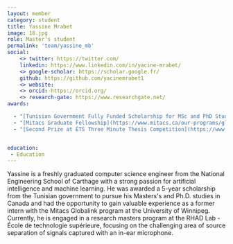 ```yaml
---
layout: member
category: student
title: Yassine Mrabet
image: 18.jpg
role: Master's student
permalink: 'team/yassine_mb'
social:
    <> twitter: https://twitter.com/
    linkedin: https://www.linkedin.com/in/yacine-mrabet/
    <> google-scholar: https://scholar.google.fr/
    github: https://github.com/yacinemrabet1
    <> website:
    <> orcid: https://orcid.org/
    <> research-gate: https://www.researchgate.net/
awards:

  - "[Tunisian Government Fully Funded Scholarship for MSc and PhD Studies](http://www.mutan.org/mutan-bourses.php)"
  - "[Mitacs Graduate Fellowship](https://www.mitacs.ca/our-programs/globalink-graduate-fellowship-students-postdocs/)"
  - "[Second Prize at ÉTS Three Minute Thesis Competition](https://www.youtube.com/watch?v=VEF1xyBTV7Y&t=3s&ab_channel=ETSMTL-Enseignement)"


education:
 - Education
---
```


Yassine is a freshly graduated computer science engineer from the National Engineering School of Carthage with a strong passion for artificial intelligence and machine learning. He was awarded a 5-year scholarship from the Tunisian government to pursue his Masters's and Ph.D. studies in Canada and had the opportunity to gain valuable experience as a former intern with the Mitacs Globalink program at the University of Winnipeg. Currently, he is engaged in a research masters program at the RHAD Lab - École de technologie supérieure, focusing on the challenging area of source separation of signals captured with an in-ear microphone.